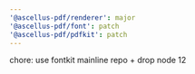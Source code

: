 ```yaml
---
'@ascellus-pdf/renderer': major
'@ascellus-pdf/font': patch
'@ascellus-pdf/pdfkit': patch
---
```


chore: use fontkit mainline repo + drop node 12
